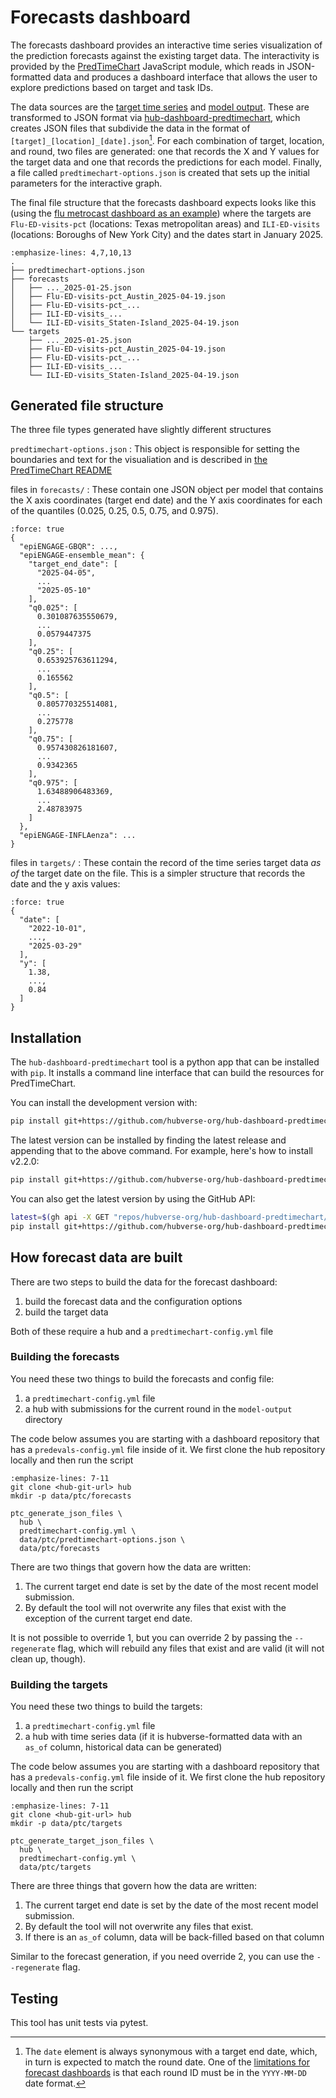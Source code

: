 # Forecasts dashboard

The forecasts dashboard provides an interactive time series visualization of the
prediction forecasts against the existing target data. The interactivity is
provided by the [PredTimeChart](https://github.com/reichlab/predtimechart)
JavaScript module, which reads in JSON-formatted data and produces a dashboard
interface that allows the user to explore predictions based on target and task
IDs.

The data sources are the [target time series](#target-time-series)
and [model output](../user-guide/model-output.md). These are transformed to JSON
format via
[hub-dashboard-predtimechart](https://github.com/hubverse-org/hub-dashboard-predtimechart),
which creates JSON files that subdivide the data in the format of
`[target]_[location]_[date].json`[^round-note]. For each combination of target, location,
and round, two files are generated: one that records the X and Y values for the
target data and one that records the predictions for each model. Finally, a file
called `predtimechart-options.json` is created that sets up the initial
parameters for the interactive graph.

[^round-note]: The `date` element is always synonymous with a target end date,
    which, in turn is expected to match the round date. One of the [limitations
    for forecast dashboards](#ptc-limitations) is that each round ID must be in
    the `YYYY-MM-DD` date format.

The final file structure that the forecasts dashboard expects looks like this
(using the [flu metrocast dashboard as an
example](https://reichlab.io/metrocast-dashboard/forecast.html)) where the targets are
`Flu-ED-visits-pct` (locations: Texas metropolitan areas) and `ILI-ED-visits`
(locations: Boroughs of New York City) and the dates start in January 2025.

```{code-block}
:emphasize-lines: 4,7,10,13
.
├── predtimechart-options.json
├── forecasts
│   ├── ..._2025-01-25.json
│   ├── Flu-ED-visits-pct_Austin_2025-04-19.json
│   ├── Flu-ED-visits-pct_...
│   ├── ILI-ED-visits_...
│   └── ILI-ED-visits_Staten-Island_2025-04-19.json
└── targets
    ├── ..._2025-01-25.json
    ├── Flu-ED-visits-pct_Austin_2025-04-19.json
    ├── Flu-ED-visits-pct_...
    ├── ILI-ED-visits_...
    └── ILI-ED-visits_Staten-Island_2025-04-19.json
```

## Generated file structure

The three file types generated have slightly different structures


`predtimechart-options.json`
: This object is responsible for setting the boundaries and text for the
  visualiation and is described in [the PredTimeChart
  README](https://github.com/reichlab/predtimechart?tab=readme-ov-file#example-options-object)

files in `forecasts/`
: These contain one JSON object per model that contains the X axis coordinates
  (target end date) and the Y axis coordinates for each of the quantiles (0.025,
  0.25, 0.5, 0.75, and 0.975).
  ```{code-block} json
  :force: true
  {
    "epiENGAGE-GBQR": ...,
    "epiENGAGE-ensemble_mean": {
      "target_end_date": [
        "2025-04-05",
        ...
        "2025-05-10"
      ],
      "q0.025": [
        0.301087635550679,
        ...
        0.0579447375
      ],
      "q0.25": [
        0.653925763611294,
        ...
        0.165562
      ],
      "q0.5": [
        0.805770325514081,
        ...
        0.275778
      ],
      "q0.75": [
        0.957430826181607,
        ...
        0.9342365
      ],
      "q0.975": [
        1.63488906483369,
        ...
        2.48783975
      ]
    },
    "epiENGAGE-INFLAenza": ...
  }
  ```

files in `targets/`
: These contain the record of the time series target data _as of_ the target date
  on the file. This is a simpler structure that records the date and the y axis
  values:
  ```{code-block} json
  :force: true
  {
    "date": [
      "2022-10-01",
      ...,
      "2025-03-29"
    ],
    "y": [
      1.38,
      ...,
      0.84
    ]
  }
  ```

## Installation

The `hub-dashboard-predtimechart` tool is a python app that can be installed
with `pip`. It installs a command line interface that can build the resources
for PredTimeChart.


You can install the development version with:

```bash
pip install git+https://github.com/hubverse-org/hub-dashboard-predtimechart
```

The latest version can be installed by finding the latest release and appending that to the above command. For example, here's how to install v2.2.0:

```bash
pip install git+https://github.com/hubverse-org/hub-dashboard-predtimechart@v2.2.0
```

You can also get the latest version by using the GitHub API:

```bash
latest=$(gh api -X GET "repos/hubverse-org/hub-dashboard-predtimechart/releases/latest" --jq ".tag_name")
pip install git+https://github.com/hubverse-org/hub-dashboard-predtimechart@$latest
```

## How forecast data are built

There are two steps to build the data for the forecast dashboard:

1. build the forecast data and the configuration options
2. build the target data

Both of these require a hub and a `predtimechart-config.yml` file

### Building the forecasts

You need these two things to build the forecasts and config file:

1. a `predtimechart-config.yml` file
2. a hub with submissions for the current round in the `model-output` directory

The code below assumes you are starting with a dashboard repository that has
a `predevals-config.yml` file inside of it. We first clone the hub repository
locally and then run the script

```{code-block} bash
:emphasize-lines: 7-11
git clone <hub-git-url> hub
mkdir -p data/ptc/forecasts

ptc_generate_json_files \
  hub \
  predtimechart-config.yml \
  data/ptc/predtimechart-options.json \
  data/ptc/forecasts
```

There are two things that govern how the data are written:

1. The current target end date is set by the date of the most recent model
   submission.
2. By default the tool will not overwrite any files that exist with the
   exception of the current target end date.

It is not possible to override 1, but you can override 2 by passing the
`--regenerate` flag, which will rebuild any files that exist and are valid (it
will not clean up, though).


### Building the targets

You need these two things to build the targets:

1. a `predtimechart-config.yml` file
2. a hub with time series data (if it is hubverse-formatted data with an `as_of`
   column, historical data can be generated)

The code below assumes you are starting with a dashboard repository that has
a `predevals-config.yml` file inside of it. We first clone the hub repository
locally and then run the script

```{code-block} bash
:emphasize-lines: 7-11
git clone <hub-git-url> hub
mkdir -p data/ptc/targets

ptc_generate_target_json_files \
  hub \
  predtimechart-config.yml \
  data/ptc/targets
```

There are three things that govern how the data are written:

1. The current target end date is set by the date of the most recent model
   submission.
2. By default the tool will not overwrite any files that exist.
3. If there is an `as_of` column, data will be back-filled based on that column

Similar to the forecast generation, if you need override 2, you can use the
`--regenerate` flag.


## Testing

This tool has unit tests via pytest.
